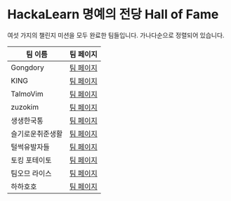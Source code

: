 # HackaLearn 명예의 전당 Hall of Fame #

여섯 가지의 챌린지 미션을 모두 완료한 팀들입니다. 가나다순으로 정렬되어 있습니다.

| 팀 이름 | 팀 페이지 |
| ------- | --------- |
| Gongdory | [팀 페이지](./teams/Gongdory.md) |
| KING | [팀 페이지](./teams/KING.md) |
| TalmoVim | [팀 페이지](./teams/TalmoVim.md) |
| zuzokim | [팀 페이지](./teams/zuzokim.md) |
| 생생한국통 | [팀 페이지](./teams/생생한국통.md) |
| 슬기로운취준생활 | [팀 페이지](./teams/슬기로운취준생활.md) |
| 털썩유발자들 | [팀 페이지](./teams/털썩유발자들.md) |
| 토킹 포테이토 | [팀 페이지](./teams/토킹%20포테이토.md) |
| 팀오므 라이스 | [팀 페이지](./teams/팀오므%20라이스.md) |
| 하하호호 | [팀 페이지](./teams/하하호호.md) |